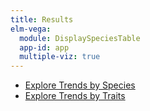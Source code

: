 ```yaml
---
title: Results
elm-vega:
  module: DisplaySpeciesTable
  app-id: app
  multiple-viz: true
---
```


* [Explore Trends by Species](individual-species.html)
* [Explore Trends by Traits](traits.html)

<app></app>
